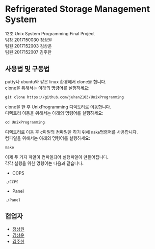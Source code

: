 # Refrigerated Storage Management System

12조 Unix System Programming Final Project<br/>
팀장 2017150030 정상원<br/>
팀원 2017152003 김상운<br/>
팀원 2017152007 김주한<br/>

## 사용법 및 구동법

putty나 ubuntu와 같은 linux 환경에서 clone을 합니다.<br/>
clone을 위해서는 아래의 명령어를 실행하세요:

```
git clone https://github.com/juhan2103/UnixProgramming
```

clone을 한 후 UnixProgramming 디렉토리로 이동합니다.<br/>
디렉토리 이동을 위해서는 아래의 명령어를 실행하세요:

```
cd UnixProgramming
```

디렉토리로 이동 후 c파일의 컴파일을 하기 위해 `make`명령어를 사용합니다.<br/>
컴파일을 위해서는 아래의 명령어를 실행하세요:

```
make
```

이제 두 가지 파일이 컴파일되어 실행파일이 만들어집니다.<br/>
각각 실행을 위한 명령어는 다음과 같습니다.<br/>

- CCPS

```
./CCPS
```

- Panel

```
./Panel
```

## 협업자

- [정상원](https://github.com/jsw0402)<br/>
- [김상운](https://github.com/issiscv)<br/>
- [김주한](https://github.com/juhan2103)<br/>
